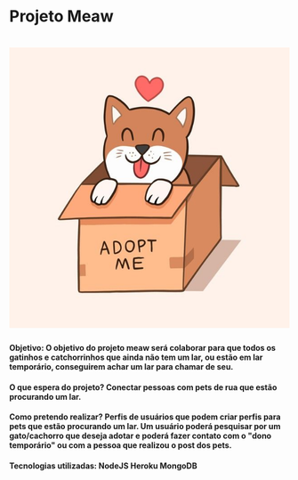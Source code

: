 <h1>Projeto Meaw<h1>

<img src="https://github.com/camila-marquesbr/Meaw-Projeto/blob/main/Meaw.jpg">

<h4>Objetivo: O objetivo do projeto meaw será colaborar para que todos os gatinhos e catchorrinhos que ainda não tem um lar, ou estão em lar temporário, conseguirem achar um lar para chamar de seu.<h4>

<h4>O que espera do projeto? 
Conectar pessoas com pets de rua que estão procurando um lar.<h4>

<h4>Como pretendo realizar?
Perfis de usuários que podem criar perfis para pets que estão procurando um lar.
Um usuário poderá pesquisar por um gato/cachorro que deseja adotar e poderá fazer contato com o "dono temporário" ou com a pessoa que realizou o post dos pets.<h4>

<h4>Tecnologias utilizadas:
NodeJS
Heroku
MongoDB
<h4>
